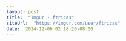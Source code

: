 ```yaml
---
layout: post
title:  "Imgur - ftricas"
siteUrl:  "https://imgur.com/user/ftricas"
date:  2024-12-06 02:18:20-08:00
---
```

